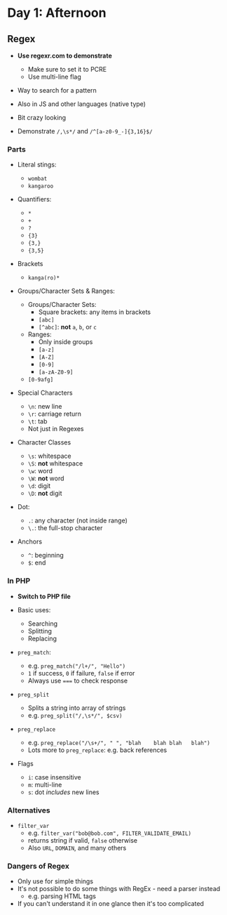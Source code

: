 # Day 1: Afternoon

## Regex

- **Use regexr.com to demonstrate**
    - Make sure to set it to PCRE
    - Use multi-line flag

- Way to search for a pattern
- Also in JS and other languages (native type)
- Bit crazy looking
- Demonstrate `/,\s*/` and `/^[a-z0-9_-]{3,16}$/`

### Parts

- Literal stings:
    - `wombat`
    - `kangaroo`

- Quantifiers:
    - `*`
    - `+`
    - `?`
    - `{3}`
    - `{3,}`
    - `{3,5}`

- Brackets
    - `kanga(ro)*`

- Groups/Character Sets & Ranges:
    - Groups/Character Sets:
        - Square brackets: any items in brackets
        - `[abc]`
        - `[^abc]`: **not** `a`, `b`, or `c`
    - Ranges:
        - Only inside groups
        - `[a-z]`
        - `[A-Z]`
        - `[0-9]`
        - `[a-zA-Z0-9]`
    - `[0-9afg]`

- Special Characters
    - `\n`: new line
    - `\r`: carriage return
    - `\t`: tab
    - Not just in Regexes

- Character Classes
    - `\s`: whitespace
    - `\S`: **not** whitespace
    - `\w`: word
    - `\W`: **not** word
    - `\d`: digit
    - `\D`: **not** digit

- Dot:
    - `.`: any character (not inside range)
    - `\.`: the full-stop character

- Anchors
    - `^`: beginning
    - `$`: end

### In PHP

- **Switch to PHP file**
- Basic uses:
    - Searching
    - Splitting
    - Replacing
- `preg_match`:
    - e.g. `preg_match("/l+/", "Hello")`
    - `1` if success, `0` if failure, `false` if error
    - Always use `===` to check response
- `preg_split`
    - Splits a string into array of strings
    - e.g. `preg_split("/,\s*/", $csv)`
- `preg_replace`
    - e.g. `preg_replace("/\s+/", " ", "blah    blah blah   blah")`
    - Lots more to `preg_replace`: e.g. back references

- Flags
    - `i`: case insensitive
    - `m`: multi-line
    - `s`: dot *includes* new lines


### Alternatives

- `filter_var`
    - e.g. `filter_var("bob@bob.com", FILTER_VALIDATE_EMAIL)`
    - returns string if valid, `false` otherwise
    - Also `URL`, `DOMAIN`, and many others

### Dangers of Regex

- Only use for simple things
- It's not possible to do some things with RegEx - need a parser instead
    - e.g. parsing HTML tags
- If you can't understand it in one glance then it's too complicated
